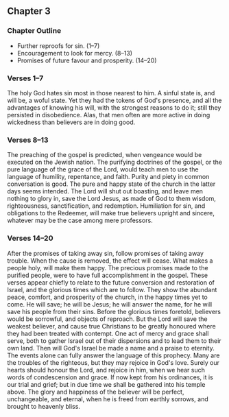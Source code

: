 ## Chapter 3

### Chapter Outline

- Further reproofs for sin. (1–7)
- Encouragement to look for mercy. (8–13)
- Promises of future favour and prosperity. (14–20)

### Verses 1–7

The holy God hates sin most in those nearest to him. A sinful state is, and will be, a woful state. Yet they had the tokens of God's presence, and all the advantages of knowing his will, with the strongest reasons to do it; still they persisted in disobedience. Alas, that men often are more active in doing wickedness than believers are in doing good.

### Verses 8–13

The preaching of the gospel is predicted, when vengeance would be executed on the Jewish nation. The purifying doctrines of the gospel, or the pure language of the grace of the Lord, would teach men to use the language of humility, repentance, and faith. Purity and piety in common conversation is good. The pure and happy state of the church in the latter days seems intended. The Lord will shut out boasting, and leave men nothing to glory in, save the Lord Jesus, as made of God to them wisdom, righteousness, sanctification, and redemption. Humiliation for sin, and obligations to the Redeemer, will make true believers upright and sincere, whatever may be the case among mere professors.

### Verses 14–20

After the promises of taking away sin, follow promises of taking away trouble. When the cause is removed, the effect will cease. What makes a people holy, will make them happy. The precious promises made to the purified people, were to have full accomplishment in the gospel. These verses appear chiefly to relate to the future conversion and restoration of Israel, and the glorious times which are to follow. They show the abundant peace, comfort, and prosperity of the church, in the happy times yet to come. He will save; he will be Jesus; he will answer the name, for he will save his people from their sins. Before the glorious times foretold, believers would be sorrowful, and objects of reproach. But the Lord will save the weakest believer, and cause true Christians to be greatly honoured where they had been treated with contempt. One act of mercy and grace shall serve, both to gather Israel out of their dispersions and to lead them to their own land. Then will God's Israel be made a name and a praise to eternity. The events alone can fully answer the language of this prophecy. Many are the troubles of the righteous, but they may rejoice in God's love. Surely our hearts should honour the Lord, and rejoice in him, when we hear such words of condescension and grace. If now kept from his ordinances, it is our trial and grief; but in due time we shall be gathered into his temple above. The glory and happiness of the believer will be perfect, unchangeable, and eternal, when he is freed from earthly sorrows, and brought to heavenly bliss.

